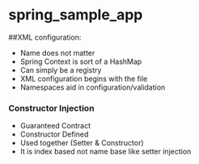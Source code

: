 # spring_sample_app

##XML configuration:

* Name does not matter
* Spring Context is sort of a HashMap
* Can simply be a registry
* XML configuration begins with the file 
* Namespaces aid in configuration/validation


### Constructor Injection

* Guaranteed Contract
* Constructor Defined
* Used together (Setter & Constructor)
* It is index based not name base like setter injection